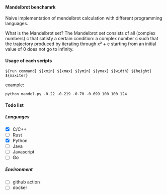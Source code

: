 #### Mandelbrot benchamrk

Naive implementation of mendelbrot calculation with different programming languages.

What is the Mandelbrot set?
The Mandelbrot set consists of all (complex numbers) c that satisfy a certain condition: a complex number c such that the trajectory produced by iterating through x² + c starting from an initial value of 0 does not go to infinity.

#### Usage of  each scripts

```shell
${run command} ${xmin} ${xmax} ${ymin} ${ymax} ${width} ${height} ${maxiter}
```

example:

```shell
python mandel.py -0.22 -0.219 -0.70 -0.699 100 100 124
```


#### Todo list

##### Languages

- [x] C/C++
- [ ] Rust
- [x] Python
- [ ] Java
- [ ] Javascript
- [ ] Go

##### Environment

- [ ] github action
- [ ] docker